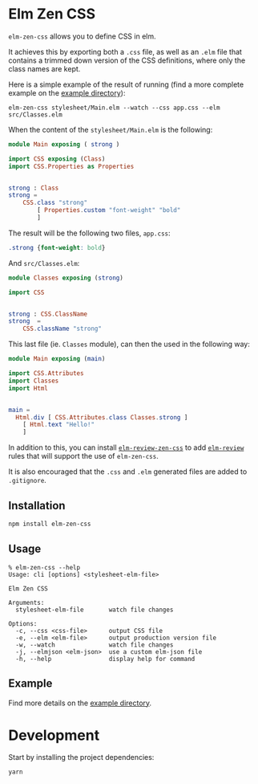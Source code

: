 # Elm Zen CSS

`elm-zen-css` allows you to define CSS in elm.

It achieves this by exporting both a `.css` file, as well as an `.elm` file that contains a trimmed
down version of the CSS definitions, where only the class names are kept.

Here is a simple example of the result of running
(find a more complete example on the [example directory](example)):

```
elm-zen-css stylesheet/Main.elm --watch --css app.css --elm src/Classes.elm
```

When the content of the `stylesheet/Main.elm` is the following:

```elm
module Main exposing ( strong )

import CSS exposing (Class)
import CSS.Properties as Properties


strong : Class
strong =
    CSS.class "strong"
        [ Properties.custom "font-weight" "bold"
        ]
```

The result will be the following two files, `app.css`:

```css
.strong {font-weight: bold}
```

And `src/Classes.elm`:

```elm
module Classes exposing (strong)

import CSS


strong : CSS.ClassName
strong  =
    CSS.className "strong"
```

This last file (ie. `Classes` module), can then the used in the following way:

```elm
module Main exposing (main)

import CSS.Attributes
import Classes
import Html


main =
  Html.div [ CSS.Attributes.class Classes.strong ] 
    [ Html.text "Hello!"
    ]
```

In addition to this, you can install [`elm-review-zen-css`](https://package.elm-lang.org/packages/decioferreira/elm-review-zen-css/latest/)
to add [`elm-review`](https://package.elm-lang.org/packages/jfmengels/elm-review/latest/)
rules that will support the use of `elm-zen-css`.

It is also encouraged that the `.css` and `.elm` generated files are added to `.gitignore`.

## Installation

```bash
npm install elm-zen-css
```

## Usage

```
% elm-zen-css --help
Usage: cli [options] <stylesheet-elm-file>

Elm Zen CSS

Arguments:
  stylesheet-elm-file       watch file changes

Options:
  -c, --css <css-file>      output CSS file
  -e, --elm <elm-file>      output production version file
  -w, --watch               watch file changes
  -j, --elmjson <elm-json>  use a custom elm-json file
  -h, --help                display help for command
```

## Example

Find more details on the [example directory](example).

# Development

Start by installing the project dependencies:

```
yarn
```